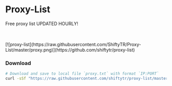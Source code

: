 # Proxy-List
Free proxy list UPDATED HOURLY!


<br>
<br>
[![proxy-list](https://raw.githubusercontent.com/ShiftyTR/Proxy-List/master/proxy.png)](https://github.com/shiftytr/proxy-list)

### Download
```bash
# Download and save to local file `proxy.txt` with format `IP:PORT`
curl -sSf "https://raw.githubusercontent.com/shiftytr/proxy-list/master/proxy.txt" > proxy.txt
```
